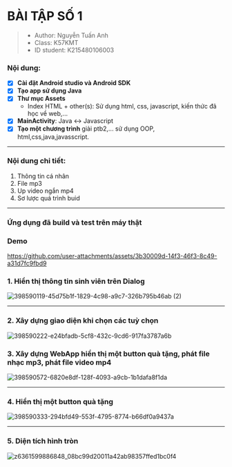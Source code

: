 # BÀI TẬP SỐ 1
> - Author: Nguyễn Tuấn Anh 
> - Class: K57KMT
> - ID student: K215480106003
### Nội dung:
 - [x] **Cài đặt Android studio và Android SDK**
 - [x] **Tạo app sử dụng Java**
 - [x] **Thư mục Assets**
   - Index HTML + other(s): Sử dụng html, css, javascript, kiến thức đã học về web,...
 - [x] **MainActivity**: Java <-> Javascript
 - [x] **Tạo một chương trình** giải ptb2,... sử dụng OOP, html,css,java,javasscript.
------------------
### Nội dung chi tiết:
1. Thông tin cá nhân
2. File mp3
3. Up video ngắn mp4
4. Sơ lược quá trình buid
--------------------
### Ứng dụng đã build và test trên máy thật

### Demo

https://github.com/user-attachments/assets/3b30009d-14f3-46f3-8c49-a31d7fc9fbd9

### 1. Hiển thị thông tin sinh viên trên Dialog
![398590119-45d75b1f-1829-4c98-a9c7-326b795b46ab (2)](https://github.com/user-attachments/assets/7811e9b5-a2bd-4896-bb14-325d1ad42645)

---------------

### 2. Xây dựng giao diện khi chọn các tuỳ chọn

![398590222-e24bfadb-5cf8-432c-9cd6-917fa3787a6b](https://github.com/user-attachments/assets/4b7e04de-dfdc-4df6-87c5-e29795ddc04f)


### 3. Xây dựng WebApp hiển thị một button quà tặng, phát file nhạc mp3, phát file video mp4

![398590572-6820e8df-128f-4093-a9cb-1b1dafa8f1da](https://github.com/user-attachments/assets/71f75304-b6d8-4fa9-b8a1-3f185a2dea11)

---------------

### 4. Hiển thị một button quà tặng
![398590333-294bfd49-553f-4795-8774-b66df0a9437a](https://github.com/user-attachments/assets/dcbc7645-03fb-4956-bbe1-745e7bce776c)


--------------

### 5. Diện tích hình tròn

![z6361599886848_08bc99d20011a42ab98357ffed1bc0f4](https://github.com/user-attachments/assets/2f2951af-c978-46ce-af49-d7383ff74ce0)

  
  
